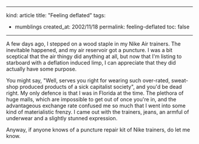 -----
kind: article
title: "Feeling deflated"
tags:
- mumblings
created_at: 2002/11/18
permalink: feeling-deflated
toc: false
-----

<p>A few days ago, I stepped on a wood staple in my Nike Air trainers. The inevitable happened, and my air reservoir got a puncture. I was a bit sceptical that the air thingy did anything at all, but now that I'm listing to starboard with a deflation induced limp, I can appreciate that they did actually have some purpose.</p>

<p>You might say, "Well, serves you right for wearing such over-rated, sweat-shop produced products of a sick capitalist society", and you'd be dead right. My only defence is that I was in Florida at the time. The plethora of huge malls, which are impossible to get out of once you're in, and the advantageous exchange rate confused me so much that I went into some kind of materialistic frenzy. I came out with the trainers, jeans, an armful of underwear and a slightly stunned expression.</p>

<p>Anyway, if anyone knows of a puncture repair kit of Nike trainers, do let me know.</p>
